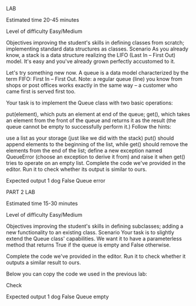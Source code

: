 LAB

Estimated time
20-45 minutes

Level of difficulty
Easy/Medium

Objectives
improving the student's skills in defining classes from scratch;
implementing standard data structures as classes.
Scenario
As you already know, a stack is a data structure realizing the LIFO (Last In – First Out) model. It's easy and you've already grown perfectly accustomed to it.

Let's try something new now. A queue is a data model characterized by the term FIFO: First In – First Out. Note: a regular queue (line) you know from shops or post offices works exactly in the same way – a customer who came first is served first too.

Your task is to implement the Queue class with two basic operations:

put(element), which puts an element at end of the queue;
get(), which takes an element from the front of the queue and returns it as the result (the queue cannot be empty to successfully perform it.)
Follow the hints:

use a list as your storage (just like we did with the stack)
put() should append elements to the beginning of the list, while get() should remove the elements from the end of the list;
define a new exception named QueueError (choose an exception to derive it from) and raise it when get() tries to operate on an empty list.
Complete the code we've provided in the editor. Run it to check whether its output is similar to ours.

Expected output
1
dog
False
Queue error





PART 2
LAB

Estimated time
15-30 minutes

Level of difficulty
Easy/Medium

Objectives
improving the student's skills in defining subclasses;
adding a new functionality to an existing class.
Scenario
Your task is to slightly extend the Queue class' capabilities. We want it to have a parameterless method that returns True if the queue is empty and False otherwise.

Complete the code we've provided in the editor. Run it to check whether it outputs a similar result to ours.

Below you can copy the code we used in the previous lab:

Check

Expected output
1
dog
False
Queue empty
